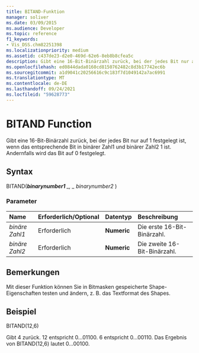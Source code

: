 ```yaml
---
title: BITAND-Funktion
manager: soliver
ms.date: 03/09/2015
ms.audience: Developer
ms.topic: reference
f1_keywords:
- Vis_DSS.chm82251398
ms.localizationpriority: medium
ms.assetid: c437de23-d2e0-469d-62e6-8eb8b8cfea5c
description: Gibt eine 16-Bit-Binärzahl zurück, bei der jedes Bit nur auf 1 festgelegt ist, wenn das entsprechende Bit in binärer Zahl1 und binärer Zahl2 1 ist. Andernfalls wird das Bit auf 0 festgelegt.
ms.openlocfilehash: ed0844dada0160cd8150762482c8d3b17742ec6b
ms.sourcegitcommit: a1d9041c20256616c9c183f7d1049142a7ac6991
ms.translationtype: MT
ms.contentlocale: de-DE
ms.lasthandoff: 09/24/2021
ms.locfileid: "59628773"
---
```

# <a name="bitand-function"></a>BITAND Function

Gibt eine 16-Bit-Binärzahl zurück, bei der jedes Bit nur auf 1 festgelegt ist, wenn das entsprechende Bit in binärer Zahl1 und binärer Zahl2 1 ist. Andernfalls wird das Bit auf 0 festgelegt. 
  
## <a name="syntax"></a>Syntax

BITAND(***binarynumber1** _, _ *_binarynumber2_** ) 
  
### <a name="parameters"></a>Parameter

|**Name**|**Erforderlich/Optional**|**Datentyp**|**Beschreibung**|
|:-----|:-----|:-----|:-----|
| _binäre Zahl1_ <br/> |Erforderlich  <br/> |**Numeric** <br/> |Die erste 16-Bit-Binärzahl.  <br/> |
| _binäre Zahl2_ <br/> |Erforderlich  <br/> |**Numeric** <br/> |Die zweite 16-Bit-Binärzahl.  <br/> |
   
## <a name="remarks"></a>Bemerkungen

Mit dieser Funktion können Sie in Bitmasken gespeicherte Shape-Eigenschaften testen und ändern, z. B. das Textformat des Shapes.
  
## <a name="example"></a>Beispiel

BITAND(12,6)
  
Gibt 4 zurück. 12 entspricht 0...01100. 6 entspricht 0...00110. Das Ergebnis von BITAND(12,6) lautet 0...00100.
  


